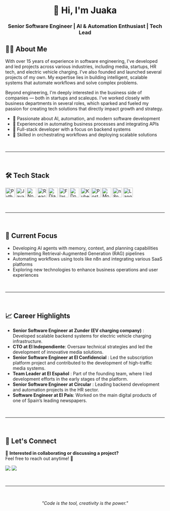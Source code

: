 <h1 align="center">👋 Hi, I'm Juaka</h1>
<h3 align="center">Senior Software Engineer | AI & Automation Enthusiast | Tech Lead</h3>


## 🧑‍💻 About Me

With over 15 years of experience in software engineering, I've developed and led projects across various industries, including media, startups, HR tech, and electric vehicle charging. I've also founded and launched several projects of my own. My expertise lies in building intelligent, scalable systems that automate workflows and solve complex problems.

Beyond engineering, I'm deeply interested in the business side of companies — both in startups and scaleups. I've worked closely with business departments in several roles, which sparked and fueled my passion for creating tech solutions that directly impact growth and strategy.


- 🧠 Passionate about AI, automation, and modern software development  
- 🔁 Experienced in automating business processes and integrating APIs  
- 🧱 Full-stack developer with a focus on backend systems  
- 📡 Skilled in orchestrating workflows and deploying scalable solutions  

<br>

---

<br>

## 🛠️ Tech Stack

<p align="left">
  <img src="https://cdn.jsdelivr.net/gh/devicons/devicon/icons/python/python-original.svg" height="30" alt="Python" />
  <img src="https://cdn.jsdelivr.net/gh/devicons/devicon/icons/javascript/javascript-original.svg" height="30" alt="JavaScript" />
  <img src="https://cdn.jsdelivr.net/gh/devicons/devicon/icons/nodejs/nodejs-original.svg" height="30" alt="Node.js" />
  <img src="https://cdn.jsdelivr.net/gh/devicons/devicon/icons/react/react-original.svg" height="30" alt="React" />
  <img src="https://cdn.jsdelivr.net/gh/devicons/devicon/icons/django/django-plain.svg" height="30" alt="Django" />
  <img src="https://cdn.jsdelivr.net/gh/devicons/devicon/icons/flask/flask-original.svg" height="30" alt="Flask" />
  <img src="https://cdn.jsdelivr.net/gh/devicons/devicon/icons/docker/docker-original.svg" height="30" alt="Docker" />
  <img src="https://cdn.jsdelivr.net/gh/devicons/devicon/icons/kubernetes/kubernetes-plain.svg" height="30" alt="Kubernetes" />
  <img src="https://cdn.jsdelivr.net/gh/devicons/devicon/icons/postgresql/postgresql-original.svg" height="30" alt="PostgreSQL" />
  <img src="https://cdn.jsdelivr.net/gh/devicons/devicon/icons/mongodb/mongodb-original.svg" height="30" alt="MongoDB" />
  <img src="https://www.myqnap.org/wp-content/uploads/n8n-logo.png" height="30" alt="n8n" />
  <img src="https://encrypted-tbn0.gstatic.com/images?q=tbn:ANd9GcTGGDRzWjTYrD5HSvHziGN6t6UcVDZVIwq2rw&s" height="30" alt="LangChain" />
</p>

<br>

---

<br>

## 🚀 Current Focus

- Developing AI agents with memory, context, and planning capabilities  
- Implementing Retrieval-Augmented Generation (RAG) pipelines  
- Automating workflows using tools like n8n and integrating various SaaS platforms  
- Exploring new technologies to enhance business operations and user experiences  

<br>

---

<br>

## 📈 Career Highlights

- **Senior Software Engineer at Zunder (EV charging company)** : Developed scalable backend systems for electric vehicle charging infrastructure.  
- **CTO at El Independiente**: Oversaw technical strategies and led the development of innovative media solutions.  
- **Senior Software Engineer at El Confidencial** : Led the subscription platform project and contributed to the development of high-traffic media systems.
- **Team Leader at El Español** : Part of the founding team, where I led development efforts in the early stages of the platform.  
- **Senior Software Engineer at Circular** : Leading backend development and automation projects in the HR sector.
- **Software Engineer at El País**: Worked on the main digital products of one of Spain’s leading newspapers.  



<br>

---

<br>

## 🤝 Let's Connect

💬 **Interested in collaborating or discussing a project?**  
Feel free to reach out anytime! 🚀

<p align="left">
  <a href="mailto:juaka999@gmail.com"><img src="https://img.shields.io/badge/Email-Contact-informational?style=flat&logo=gmail&logoColor=white&color=EA4335" /></a>
  <a href="https://www.linkedin.com/in/joaquin-martinez-granados-8aa01127/"><img src="https://img.shields.io/badge/LinkedIn-Connect-blue?style=flat&logo=linkedin" /></a>
</p>

<br>

---

<br>

<p align="center"><i>"Code is the tool, creativity is the power."</i></p>
